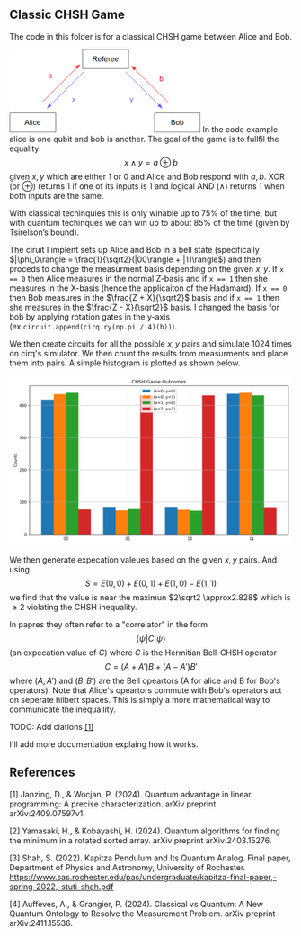 ## Classic CHSH Game
The code in this folder is for a classical CHSH game between Alice and Bob. 

![alt text](image.png)
In the code example alice is one qubit and bob is another. The goal of the game is to fullfil the equality $$x \wedge y = a \oplus b$$given $x, y$ which are either $1$ or $0$ and Alice and Bob respond with $a, b$. XOR (or $\oplus$) returns $1$ if one of its inputs is $1$ and logical AND ($\wedge$) returns $1$ when both inputs are the same.

With classical techinquies this is only winable up to 75% of the time, but with quantum techinques we can win up to about 85% of the time (given by Tsirelson’s bound).

The ciruit I implent sets up Alice and Bob in a bell state (specifically $|\phi_0\rangle = \frac{1}{\sqrt2}(|00\rangle + |11\rangle$) and then proceds to change the measurment basis depending on the given $x, y$. If `x == 0` then Alice measures in the normal Z-basis and if `x == 1` then she measures in the X-basis (hence the applicaiton of the Hadamard). If `x == 0` then Bob measures in the $\frac{Z + X}{\sqrt2}$ basis and if `x == 1` then she measures in the $\frac{Z - X}{\sqrt2}$ basis. I changed the basis for bob by applying rotation gates in the y-axis (ex:`circuit.append(cirq.ry(np.pi / 4)(b))`).

We then create circuits for all the possible $x,y$ pairs and simulate $1024$ times on cirq's simulator. We then count the results from measurments and place them into pairs. A simple histogram is plotted as shown below.

![alt text](plot.png)

We then generate expecation valeues based on the given $x,y$ pairs. And using $$S = E(0,0) + E(0,1) + E(1,0) - E(1,1)$$ we find that the value is near the maximun $2\sqrt2 \approx2.828$ which is $\geq 2$ violating the CHSH inequality.

In papres they often refer to a "correlator" in the form $$\langle \psi| C|\psi\rangle$$ (an expecation value of $C$) where $C$ is the Hermitian Bell-CHSH operator $$C = (A +A')B + (A-A')B'$$ where $(A, A')$ and $(B, B')$ are the Bell opeartors (A for alice and B for Bob's operators). Note that Alice's opeartors commute with Bob's operators act on seperate hilbert spaces. This is simply a more mathematical way to communicate the inequaility. 

TODO: Add ciations [[1]](#1)

I'll add more documentation explaing how it works.

## References
<a id="1">[1]</a>
Janzing, D., & Wocjan, P. (2024).
Quantum advantage in linear programming: A precise characterization.
arXiv preprint arXiv:2409.07597v1.

<a id="2">[2]</a>
Yamasaki, H., & Kobayashi, H. (2024).
Quantum algorithms for finding the minimum in a rotated sorted array.
arXiv preprint arXiv:2403.15276.

<a id="3">[3]</a>
Shah, S. (2022).
Kapitza Pendulum and Its Quantum Analog.
Final paper, Department of Physics and Astronomy, University of Rochester.
https://www.sas.rochester.edu/pas/undergraduate/kapitza-final-paper,-spring-2022,-stuti-shah.pdf

<a id="4">[4]</a>
Auffèves, A., & Grangier, P. (2024).
Classical vs Quantum: A New Quantum Ontology to Resolve the Measurement Problem.
arXiv preprint arXiv:2411.15536.